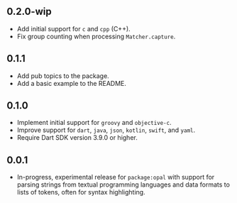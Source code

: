 ## 0.2.0-wip

- Add initial support for `c` and `cpp` (C++).
- Fix group counting when processing `Matcher.capture`.

## 0.1.1

- Add pub topics to the package.
- Add a basic example to the README.

## 0.1.0

- Implement initial support for `groovy` and `objective-c`.
- Improve support for `dart`, `java`, `json`, `kotlin`, `swift`, and `yaml`.
- Require Dart SDK version 3.9.0 or higher.

## 0.0.1

- In-progress, experimental release for `package:opal` with support for
  parsing strings from textual programming languages and data formats to
  lists of tokens, often for syntax highlighting.
